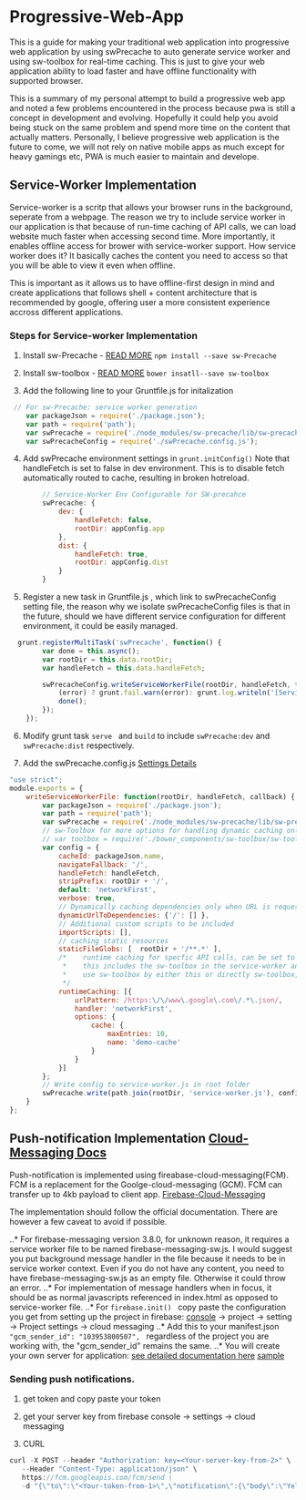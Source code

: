 # Progressive-Web-App
This is a guide for making your traditional web application into progressive web application by using swPrecache to auto generate service worker and using sw-toolbox for real-time caching. This is just to give your web application ability to load faster and have offline functionality with supported browser. 

This is a summary of my personal attempt to build a progressive web app and noted a few problems encountered in the process because pwa is still a concept in development and evolving. Hopefully it could help you avoid being stuck on the same problem and spend more time on the content that actually matters. Personally, I believe progressive web application is the future to come, we will not rely on native mobile apps as much except for heavy gamings etc, PWA is much easier to maintain and develope.  

## Service-Worker Implementation 
Service-worker is a scritp that allows your browser runs in the background, seperate from a webpage. The reason we try to include service worker in our application is that because of run-time caching of API calls, we can load website much faster when accessing second time. More importantly, it enables offline access for brower with service-worker support. How service worker does it? It basically caches the content you need to access so that you will be able to view it even when offline. 

This is important as it allows us to have offline-first design in mind and create applications that follows shell + content architecture that is recommended by google, offering user a more consistent experience accross different applications. 

### Steps for Service-worker Implementation

1. Install sw-Precache - [READ MORE](https://github.com/GoogleChrome/sw-precache) 
`npm install --save sw-Precache` 

2. Install sw-toolbox - [READ MORE](https://github.com/GoogleChrome/sw-toolbox) 
`bower insatll--save sw-toolbox`

3. Add the following line to your Gruntfile.js for initalization 
``` javascript
 // For sw-Precache: service worker generation
    var packageJson = require('./package.json');
    var path = require('path');
    var swPrecache = require('./node_modules/sw-precache/lib/sw-precache.js');
    var swPrecacheConfig = require('./swPrecache.config.js');
```

4. Add swPrecache environment settings in ``` grunt.initConfig() ```
Note that handleFetch is set to false in dev environment. This is to disable fetch automatically routed to cache, resulting in broken hotreload. 
```javascript
        // Service-Worker Env Configurable for SW-precahce
        swPrecache: {
            dev: {
                handleFetch: false,
                rootDir: appConfig.app
            },
            dist: {
                handleFetch: true,
                rootDir: appConfig.dist
            }
        }
```

5. Register a new task in Gruntfile.js , which link to swPrecacheConfig setting file, the reason why we isolate swPrecacheConfig files is that in the future, should we have different service configuration for different environment, it could be easily managed. 
``` javascript
  grunt.registerMultiTask('swPrecache', function() {
        var done = this.async();
        var rootDir = this.data.rootDir;
        var handleFetch = this.data.handleFetch;

        swPrecacheConfig.writeServiceWorkerFile(rootDir, handleFetch, function(error) {
            (error) ? grunt.fail.warn(error): grunt.log.writeln('[Service-Worker] Service worker generated successfully! ');
            done();
        });
    });
```

6. Modify grunt task ```serve ``` and ```build``` to include ```swPrecache:dev``` and ```swPrecache:dist``` respectively. 

7. Add the swPrecache.config.js  [Settings Details](https://github.com/GoogleChrome/sw-precache) 
``` javascript
"use strict";
module.exports = {
    writeServiceWorkerFile: function(rootDir, handleFetch, callback) {
        var packageJson = require('./package.json');
        var path = require('path');
        var swPrecache = require('./node_modules/sw-precache/lib/sw-precache.js');
        // sw-Toolbox for more options for handling dynamic caching only uncomment if needed
        // var toolbox = require('./bower_components/sw-toolbox/sw-toolbox.js');    
        var config = {
            cacheId: packageJson.name,
            navigateFallback: '/',
            handleFetch: handleFetch,
            stripPrefix: rootDir + '/',
            default: 'networkFirst',
            verbose: true,
            // Dynamically caching dependencies only when URL is requested, load dependencies that are specific to the requested page
            dynamicUrlToDependencies: {'/': [] },
            // Additional custom scripts to be included
            importScripts: [],
            // caching static resources 
            staticFileGlobs: [  rootDir + '/**.*' ],
            /*    runtime caching for specfic API calls, can be set to a few differnet mode. eg. networkFirst / cacheFirst
             *    this includes the sw-toolbox in the service-worker and get converted to sw-toolbox settings. You can 
             *    use sw-toolbox by either this or directly sw-toolbox, which offers more customisation options
             */ 
            runtimeCaching: [{
                urlPattern: /https:\/\/www\.google\.com\/.*\.json/,
                handler: 'networkFirst',
                options: {
                    cache: {
                        maxEntries: 10,
                        name: 'demo-cache'
                    }
                }
            }]
        };
        // Write config to service-worker.js in root folder
        swPrecache.write(path.join(rootDir, 'service-worker.js'), config, callback);
    }
};
```



## Push-notification Implementation  [Cloud-Messaging Docs](https://firebase.google.com/docs/cloud-messaging/js/receive)

 Push-notification is implemented using fireabase-cloud-messaging(FCM). FCM is a replacement for the Goolge-cloud-messaging (GCM).
 FCM can transfer up to 4kb payload to client app.  [Firebase-Cloud-Messaging](https://firebase.google.com/docs/cloud-messaging/js/client)

 The implementation should follow the official documentation. There are however a few caveat to avoid if possible. 

 ..* For firebase-messaging version 3.8.0, for unknown reason, it requires a service worker file to be named firebase-messaging-sw.js. I would suggest you put background message handler in the file because it needs to be in service worker context. Even if you do not have any content, you need to have firebase-messaging-sw.js as an empty file. Otherwise it could throw an error. 
 ..* For implementation of message handlers when in focus, it should be as normal javascripts referenced in index.html as opposed to service-worker file. 
 ..* For ```firebase.init() ``` copy paste the configuration you get from setting up the project in firebase: [console](https://console.firebase.google.com/) -> project -> setting -> Project settings -> cloud messaging
 ..* Add this to your manifest.json  ```"gcm_sender_id": "103953800507", ``` regardless of the project you are working with, the "gcm_sender_id" remains the same.
 ..* You will create your own server for application: [see detailed documentation here](https://firebase.google.com/docs/cloud-messaging/server) [sample]()


 ### Sending push notifications. 
 1. get token and copy paste your token 

 2. get your server key from firebase console -> settings -> cloud messaging 

 3. CURL 
 ``` javascript 
 curl -X POST --header "Authorization: key=<Your-server-key-from-2>" \
    --Header "Content-Type: application/json" \
    https://fcm.googleapis.com/fcm/send \
    -d "{\"to\":\"<Your-token-from-1>\",\"notification\":{\"body\":\"Yellow\"},\"priority\":10}"
 ```
